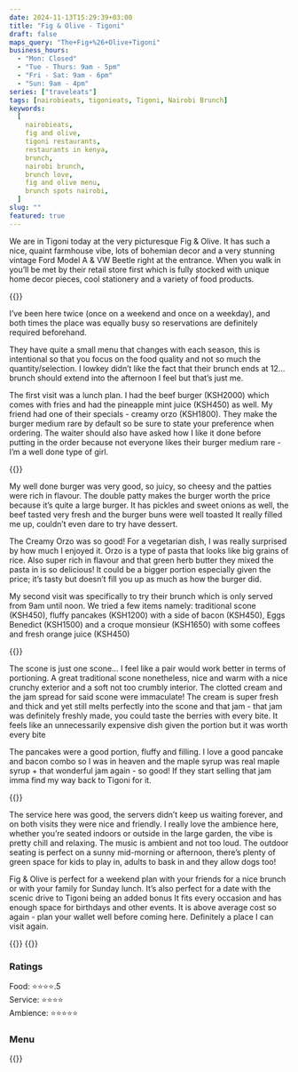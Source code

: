 ```yaml
---
date: 2024-11-13T15:29:39+03:00
title: "Fig & Olive - Tigoni"
draft: false
maps_query: "The+Fig+%26+Olive+Tigoni"
business_hours:
  - "Mon: Closed"
  - "Tue - Thurs: 9am - 5pm"
  - "Fri - Sat: 9am - 6pm"
  - "Sun: 9am - 4pm"
series: ["traveleats"]
tags: [nairobieats, tigonieats, Tigoni, Nairobi Brunch]
keywords:
  [
    nairobieats,
    fig and olive,
    tigoni restaurants,
    restaurants in kenya,
    brunch,
    nairobi brunch,
    brunch love,
    fig and olive menu,
    brunch spots nairobi,
  ]
slug: ""
featured: true
---
```


We are in Tigoni today at the very picturesque Fig & Olive. It has such a nice, quaint farmhouse vibe, lots of bohemian decor and a very stunning vintage Ford Model A & VW Beetle right at the entrance. When you walk in you’ll be met by their retail store first which is fully stocked with unique home decor pieces, cool stationery and a variety of food products.

{{<image-gallery key="fig-and-olive" titles="fig-and-olive13 fig-and-olive14 fig-and-olive08 fig-and-olive15">}}

I’ve been here twice (once on a weekend and once on a weekday), and both times the place was equally busy so reservations are definitely required beforehand.

They have quite a small menu that changes with each season, this is intentional so that you focus on the food quality and not so much the quantity/selection. I lowkey didn’t like the fact that their brunch ends at 12… brunch should extend into the afternoon I feel but that’s just me.

The first visit was a lunch plan. I had the beef burger (KSH2000) which comes with fries and had the pineapple mint juice (KSH450) as well. My friend had one of their specials - creamy orzo (KSH1800). They make the burger medium rare by default so be sure to state your preference when ordering. The waiter should also have asked how I like it done before putting in the order because not everyone likes their burger medium rare - I’m a well done type of girl.

{{<image-gallery key="fig-and-olive" titles="fig-and-olive06 fig-and-olive07">}}

My well done burger was very good, so juicy, so cheesy and the patties were rich in flavour. The double patty makes the burger worth the price because it’s quite a large burger. It has pickles and sweet onions as well, the beef tasted very fresh and the burger buns were well toasted It really filled me up, couldn’t even dare to try have dessert.

The Creamy Orzo was so good! For a vegetarian dish, I was really surprised by how much I enjoyed it. Orzo is a type of pasta that looks like big grains of rice. Also super rich in flavour and that green herb butter they mixed the pasta in is so delicious! It could be a bigger portion especially given the price; it’s tasty but doesn’t fill you up as much as how the burger did.

My second visit was specifically to try their brunch which is only served from 9am until noon. We tried a few items namely: traditional scone (KSH450), fluffy pancakes (KSH1200) with a side of bacon (KSH450), Eggs Benedict (KSH1500) and a croque monsieur (KSH1650) with some coffees and fresh orange juice (KSH450)

{{<image-gallery key="fig-and-olive" titles="fig-and-olive01 fig-and-olive03 fig-and-olive04">}}

The scone is just one scone… I feel like a pair would work better in terms of portioning. A great traditional scone nonetheless, nice and warm with a nice crunchy exterior and a soft not too crumbly interior. The clotted cream and the jam spread for said scone were immaculate! The cream is super fresh and thick and yet still melts perfectly into the scone and that jam - that jam was definitely freshly made, you could taste the berries with every bite. It feels like an unnecessarily expensive dish given the portion but it was worth every bite

The pancakes were a good portion, fluffy and filling. I love a good pancake and bacon combo so I was in heaven and the maple syrup was real maple syrup + that wonderful jam again - so good! If they start selling that jam imma find my way back to Tigoni for it.

{{<image-gallery key="fig-and-olive" titles="fig-and-olive02 fig-and-olive05">}}

The service here was good, the servers didn’t keep us waiting forever, and on both visits they were nice and friendly. I really love the ambience here, whether you’re seated indoors or outside in the large garden, the vibe is pretty chill and relaxing. The music is ambient and not too loud. The outdoor seating is perfect on a sunny mid-morning or afternoon, there’s plenty of green space for kids to play in, adults to bask in and they allow dogs too!

Fig & Olive is perfect for a weekend plan with your friends for a nice brunch or with your family for Sunday lunch. It’s also perfect for a date with the scenic drive to Tigoni being an added bonus It fits every occasion and has enough space for birthdays and other events. It is above average cost so again - plan your wallet well before coming here. Definitely a place I can visit again.

{{<image-gallery key="fig-and-olive" titles="fig-and-olive15 fig-and-olive16 fig-and-olive17">}}
{{<image-gallery key="fig-and-olive" titles="fig-and-olive10 fig-and-olive11 fig-and-olive12">}}

### Ratings

Food: ⭐️⭐️⭐️⭐️.5<br>
Service: ⭐️⭐️⭐️⭐️<br>
Ambience: ⭐️⭐️⭐️⭐️⭐️<br>

### Menu

{{<remote-image-gallery key="fig-and-olive-menu">}}
